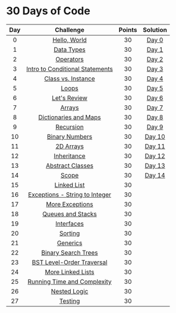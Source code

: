 # 30 Days of Code

| Day |                                                Challenge                                                | Points |                                                                                   Solution                                                                                  |
|:---:|:-------------------------------------------------------------------------------------------------------:|:------:|:---------------------------------------------------------------------------------------------------------------------------------------------------------------------------:|
|  0  | [Hello, World](https://www.hackerrank.com/challenges/30-hello-world)                                    |   30   | [Day 0](https://github.com/doganaktarr/My-HackerRank-Solutions/blob/master/30%20Days%20Of%20Code/Day%2000%20-%20Hello%2C%20World/Day%200.py)                                |
|  1  | [Data Types](https://www.hackerrank.com/challenges/30-data-types)                                       |   30   | [Day 1](https://github.com/doganaktarr/My-HackerRank-Solutions/blob/master/30%20Days%20Of%20Code/Day%2001%20-%20Data%20Types/Day%201.py)                                    |
|  2  | [Operators](https://www.hackerrank.com/challenges/30-operators)                                         |   30   | [Day 2](https://github.com/doganaktarr/My-HackerRank-Solutions/blob/master/30%20Days%20Of%20Code/Day%2002%20-%20Operators/Day%202.py)                                       |
|  3  | [Intro to Conditional Statements](https://www.hackerrank.com/challenges/30-conditional-statements)      |   30   | [Day 3](https://github.com/doganaktarr/My-HackerRank-Solutions/blob/master/30%20Days%20Of%20Code/Day%2003%20-%20Intro%20to%20Conditional%20Statements/Day%203.py)           |
|  4  | [Class vs. Instance](https://www.hackerrank.com/challenges/30-class-vs-instance)                        |   30   | [Day 4](https://github.com/doganaktarr/My-HackerRank-Solutions/blob/master/30%20Days%20Of%20Code/Day%2004%20-%20Class%20vs.%20Instance/Day%204.py)                          |
|  5  | [Loops](https://www.hackerrank.com/challenges/30-loops)                                                 |   30   | [Day 5](https://github.com/doganaktarr/My-HackerRank-Solutions/blob/master/30%20Days%20Of%20Code/Day%2005%20-%20Loops/Day5.py)                                              |
|  6  | [Let's Review](https://www.hackerrank.com/challenges/30-review-loop)                                    |   30   | [Day 6](https://github.com/doganaktarr/My-HackerRank-Solutions/tree/master/30%20Days%20Of%20Code/Day%2006%20-%20Let's%20Review)                                             |
|  7  | [Arrays](https://www.hackerrank.com/challenges/30-arrays)                                               |   30   | [Day 7](https://github.com/doganaktarr/My-HackerRank-Solutions/blob/master/30%20Days%20Of%20Code/Day%2007%20-%20Arrays/Day%207.py)                                          |
|  8  | [Dictionaries and Maps](https://www.hackerrank.com/challenges/30-dictionaries-and-maps)                 |   30   | [Day 8](https://github.com/doganaktarr/My-HackerRank-Solutions/blob/master/30%20Days%20Of%20Code/Day%2008%20-%20Dictionaries%20and%20Maps/Day%208.py)                       |
|  9  | [Recursion](https://www.hackerrank.com/challenges/30-recursion)                                         |   30   | [Day 9](https://github.com/doganaktarr/My-HackerRank-Solutions/tree/master/30%20Days%20Of%20Code/Day%2009%20-%20Recursion%203)                                              |
|  10 | [Binary Numbers](https://www.hackerrank.com/challenges/30-binary-numbers)                               |   30   | [Day 10](https://github.com/doganaktarr/My-HackerRank-Solutions/blob/master/30%20Days%20Of%20Code/Day%2010%20-%20Binary%20Numbers/Day%2010.py)                              |
|  11 | [2D Arrays](https://www.hackerrank.com/challenges/30-2d-arrays)                                         |   30   | [Day 11](https://github.com/doganaktarr/My-HackerRank-Solutions/blob/master/30%20Days%20Of%20Code/Day%2011%20-%202D%20Arrays/Day%2011.py)                                   |
|  12 | [Inheritance](https://www.hackerrank.com/challenges/30-inheritance)                                     |   30   | [Day 12](https://github.com/doganaktarr/My-HackerRank-Solutions/blob/master/30%20Days%20Of%20Code/Day%2012%20-%20%20Inheritance/Day%2012.py)                                |
|  13 | [Abstract Classes](https://www.hackerrank.com/challenges/30-abstract-classes)                           |   30   | [Day 13](https://github.com/doganaktarr/My-HackerRank-Solutions/blob/master/30%20Days%20Of%20Code/Day%2013%20-%20Abstract%20Classes/Day%2013.py)                            |
|  14 | [Scope](https://www.hackerrank.com/challenges/30-scope)                                                 |   30   | [Day 14](https://github.com/doganaktarr/My-HackerRank-Solutions/blob/master/30%20Days%20Of%20Code/Day%2014%20-%20Scope/Day%2014.py)                                         |
|  15 | [Linked List](https://www.hackerrank.com/challenges/30-linked-list)                                     |   30   |                           |
|  16 | [Exceptions - String to Integer](https://www.hackerrank.com/challenges/30-exceptions-string-to-integer) |   30   |  |
|  17 | [More Exceptions](https://www.hackerrank.com/challenges/30-more-exceptions)                             |   30   |                       |
|  18 | [Queues and Stacks](https://www.hackerrank.com/challenges/30-queues-stacks)                             |   30   |                   |
|  19 | [Interfaces](https://www.hackerrank.com/challenges/30-interfaces)                                       |   30   |                              |
|  20 | [Sorting](https://www.hackerrank.com/challenges/30-sorting)                                             |   30   |                                 |
|  21 | [Generics](https://www.hackerrank.com/challenges/30-generics)                                           |   30   |                                |
|  22 | [Binary Search Trees](https://www.hackerrank.com/challenges/30-binary-search-trees)                     |   30   |                 |
|  23 | [BST Level-Order Traversal](https://www.hackerrank.com/challenges/30-binary-trees)                      |   30   |           |
|  24 | [More Linked Lists](https://www.hackerrank.com/challenges/30-linked-list-deletion)                      |   30   |                   |
|  25 | [Running Time and Complexity](https://www.hackerrank.com/challenges/30-running-time-and-complexity)     |   30   |       |
|  26 | [Nested Logic](https://www.hackerrank.com/challenges/30-nested-logic)                                   |   30   |                          |
|  27 | [Testing](https://www.hackerrank.com/challenges/30-testing)                                             |   30   |                                 |
